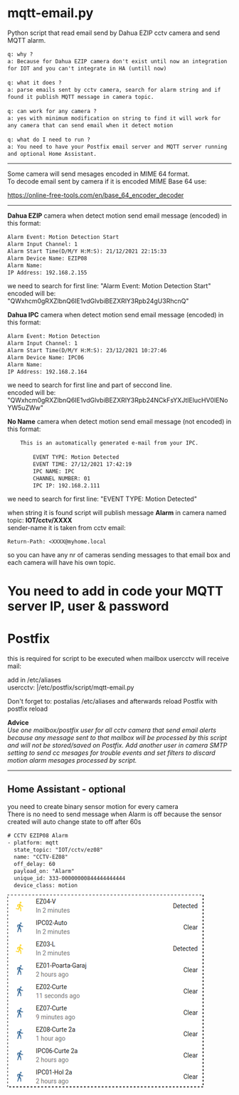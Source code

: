 # mqtt-email.py
Python script that read email send by Dahua EZIP cctv camera and send MQTT alarm.
```
q: why ?
a: Because for Dahua EZIP camera don't exist until now an integration for IOT and you can't integrate in HA (untill now)

q: what it does ?
a: parse emails sent by cctv camera, search for alarm string and if found it publish MQTT message in camera topic.

q: can work for any camera ?
a: yes with minimum modification on string to find it will work for any camera that can send email when it detect motion

q: what do I need to run ?
a: You need to have your Postfix email server and MQTT server running and optional Home Assistant.
```
----
Some camera will send mesages encoded in MIME 64 format.<br>
To decode email sent by camera if it is encoded MIME Base 64 use:

https://online-free-tools.com/en/base_64_encoder_decoder

----

<b>Dahua EZIP</b> camera when detect motion send email message (encoded) in this format:
```
Alarm Event: Motion Detection Start
Alarm Input Channel: 1
Alarm Start Time(D/M/Y H:M:S): 21/12/2021 22:15:33
Alarm Device Name: EZIP08
Alarm Name: 
IP Address: 192.168.2.155
```
we need to search for first line: "Alarm Event: Motion Detection Start"<br>
encoded will be: "QWxhcm0gRXZlbnQ6IE1vdGlvbiBEZXRlY3Rpb24gU3RhcnQ"

<b>Dahua IPC</b> camera when detect motion send email message (encoded) in this format:
```
Alarm Event: Motion Detection
Alarm Input Channel: 1
Alarm Start Time(D/M/Y H:M:S): 23/12/2021 10:27:46
Alarm Device Name: IPC06
Alarm Name: 
IP Address: 192.168.2.164
```
we need to search for first line and part of seccond line.<br>
encoded will be: "QWxhcm0gRXZlbnQ6IE1vdGlvbiBEZXRlY3Rpb24NCkFsYXJtIElucHV0IENoYW5uZWw"

<b>No Name</b> camera when detect motion send email message (not encoded) in this format:
```
	This is an automatically generated e-mail from your IPC.

		EVENT TYPE: Motion Detected
		EVENT TIME: 27/12/2021 17:42:19
		IPC NAME: IPC
		CHANNEL NUMBER: 01
		IPC IP: 192.168.2.111
```
we need to search for first line: "EVENT TYPE: Motion Detected"<br>

when string it is found script will publish message <b>Alarm</b> in camera named topic: <b>IOT/cctv/XXXX</b><br>
sender-name it is taken from cctv email:
```
Return-Path: <XXXX@myhome.local
```
so you can have any nr of cameras sending messages to that email box and each camera will have his own topic.

# You need to add in code your MQTT server IP, user & password
# Postfix

this is required for script to be executed when mailbox usercctv will receive mail:<br>

add in /etc/aliases<br>
usercctv: |/etc/postfix/script/mqtt-email.py<br>

Don't forget to: postalias /etc/aliases and afterwards reload Postfix with postfix reload<br>

<b>Advice</b><br>
<i>Use one mailbox/postfix user for all cctv camera that send email alerts because any message sent to that mailbox will be processed by this script and will not be stored/saved on Postfix.
Add another user in camera SMTP setting to send cc mesages for trouble events and set filters to discard motion alarm mesages processed by script.</i>

----
## Home Assistant - optional
you need to create binary sensor motion for every camera<br>
There is no need to send message when Alarm is off because the sensor created will auto change state to off after 60s
```
# CCTV EZIP08 Alarm
- platform: mqtt
  state_topic: "IOT/cctv/ez08"
  name: "CCTV-EZ08"
  off_delay: 60
  payload_on: "Alarm"
  unique_id: 333-00000000844444444444
  device_class: motion
  ```
![Home Assistant motion sensors ](https://github.com/rapi3/mqtt-email/blob/main/Screenshot_2021-12-22_20-19-55.png)
